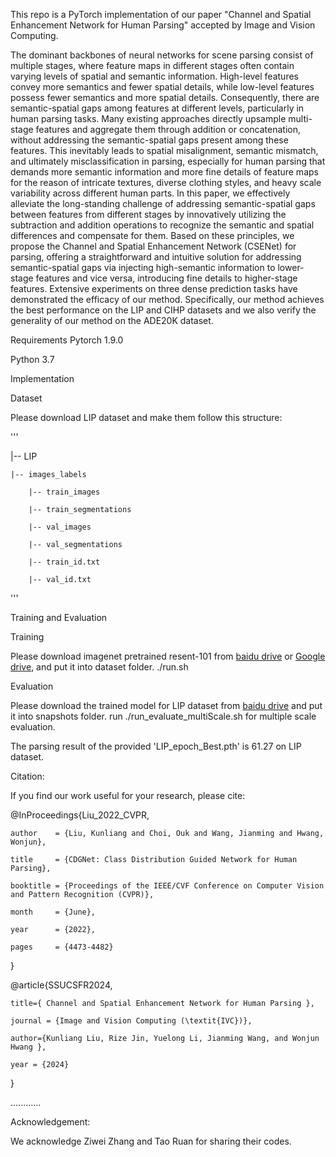 This repo is a PyTorch implementation of our paper "Channel and Spatial Enhancement Network for Human Parsing" accepted by lmage and Vision Computing. 
 
The dominant backbones of neural networks for scene parsing consist of multiple stages, where feature maps in different stages often contain varying levels of spatial and semantic information. High-level features convey more semantics and fewer spatial details, while low-level features possess fewer
semantics and more spatial details. Consequently, there are semantic-spatial gaps among features at different levels, particularly in human parsing tasks. Many existing approaches directly upsample multi-stage features and aggregate them through addition or concatenation, without addressing the
semantic-spatial gaps present among these features. This inevitably leads to spatial misalignment, semantic mismatch, and ultimately misclassification in parsing, especially for human parsing that demands more semantic information and more fine details of feature maps for the reason of
intricate textures, diverse clothing styles, and heavy scale variability across different human parts. In this paper, we effectively alleviate the long-standing challenge of addressing semantic-spatial gaps between features from different stages by innovatively utilizing the subtraction and addition
operations to recognize the semantic and spatial differences and compensate for them. Based on these principles, we propose the Channel and Spatial Enhancement Network (CSENet) for parsing, offering a straightforward and intuitive solution for addressing semantic-spatial gaps via injecting
high-semantic information to lower-stage features and vice versa, introducing fine details to higher-stage features. Extensive experiments on three dense prediction tasks have demonstrated the efficacy of our method. Specifically, our method achieves the best performance on the LIP and CIHP datasets
and we also verify the generality of our method on the ADE20K dataset.

Requirements Pytorch 1.9.0

Python 3.7

Implementation

Dataset

Please download LIP dataset and make them follow this structure:

'''

|-- LIP

    |-- images_labels
    
        |-- train_images
        
        |-- train_segmentations
        
        |-- val_images
        
        |-- val_segmentations
        
        |-- train_id.txt
        
        |-- val_id.txt
        
'''


Training and Evaluation


Training


Please download imagenet pretrained resent-101 from [baidu drive](https://pan.baidu.com/s/1NoxI_JetjSVa7uqgVSKdPw) or [Google drive](https://drive.google.com/open?id=1rzLU-wK6rEorCNJfwrmIu5hY2wRMyKTK), and put it into dataset folder.
./run.sh


Evaluation

Please download the trained model for LIP dataset from [baidu drive](https://pan.baidu.com/s/1-9pR_ycvqkWBnDoKyI2nUw?pwd=bb9c) and put it into snapshots folder.
run ./run_evaluate_multiScale.sh for multiple scale evaluation.

The parsing result of the provided 'LIP_epoch_Best.pth' is 61.27 on LIP dataset.

Citation:

If you find our work useful for your research, please cite:

@InProceedings{Liu_2022_CVPR,

    author    = {Liu, Kunliang and Choi, Ouk and Wang, Jianming and Hwang, Wonjun},
    
    title     = {CDGNet: Class Distribution Guided Network for Human Parsing},
    
    booktitle = {Proceedings of the IEEE/CVF Conference on Computer Vision and Pattern Recognition (CVPR)},
    
    month     = {June},
    
    year      = {2022},
    
    pages     = {4473-4482}
    
}



@article{SSUCSFR2024,

    title={ Channel and Spatial Enhancement Network for Human Parsing },
    
    journal = {Image and Vision Computing (\textit{IVC})},
    
    author={Kunliang Liu, Rize Jin, Yuelong Li, Jianming Wang, and Wonjun Hwang },  
    
    year = {2024}
    
}

............

Acknowledgement:

  We acknowledge Ziwei Zhang and Tao Ruan for sharing their codes.
